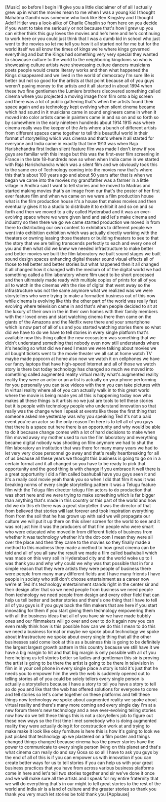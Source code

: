 
[Music]
so before I begin I&#39;ll give you a little
disclaimer of of all I actually grew up
in what the movies mean to me when I was
a young kid I thought Mahatma Gandhi was
someone who look like Ben Kingsley and I
thought Adolf Hitler was a look-alike of
Charlie Chaplin so from here on you
decide if you want to take me seriously
or not because that&#39;s how I grew up you
can either think this guy loves the
movies and he&#39;s here and he&#39;s continuing
to work here or you could just think
that I was a dumb kid in school who just
went to the movies so let me tell you
how it all started not for me but for
the world itself we all know the times
of kings we&#39;re where kings governed
everything and but the Kings had
something very very special they wanted
to showcase culture to the world to the
neighboring kingdoms so who is
showcasing culture artists were
showcasing culture dancers musicians
poets people would create literary works
and then what happened the Kings
disappeared and we lived in the world of
democracy I&#39;m sure life is better but
not so good for the artists at that
point because all of you guys weren&#39;t
paying money to the artists and it all
started in about 1894 when these two
fine gentlemen the Lumiere brothers
discovered something called cinema where
you projected a moving image from film
onto a big screen and there was a lot of
public gathering that&#39;s when the artists
found their space again and as
technology kept evolving when silent
cinema became which had sound in it
musicians came in sound engineers came
in when it moved into color artists came
in painters came in and so on and so
forth so by somewhere in the early
nineteen hundreds about 1914 1915 was
where cinema really was the keeper of
the Arts where a bunch of different
artists from different spaces came
together to tell this beautiful world in
their format of storytelling which was
cinema and that&#39;s where it all started
for everyone and India came in exactly
that time 1913 was when Raja
Harishchandra
first Indian silent feature film was
made I don&#39;t know if you guys are
familiar with this image but this was
the first-ever film screening in France
in the late 18-hundreds now so when when
India came in we started with Raja
Harishchandra which was a silent film
and we obviously took this to the same
ero of Technology coming into the movies
now that&#39;s where this that&#39;s about 100
years ago and about 50 years after that
is when we began we came into the movies
my grandfather was a farmer in a little
village in Andhra said I want to tell
stories and he moved to Madras and
started making movies that&#39;s an image
from our that&#39;s the poster of her first
ever feature film and when we came on we
were a film production house what is the
film production house it&#39;s a house that
makes movies and then eventually gives
it to a studio to distribute it to
exhibit it and so on and so forth and
then we moved to a city called Hyderabad
and it was an ever-evolving space where
we were given land and said let&#39;s make
cinema and industry so then there we go
we came started production we moved in
from there to distributing our own
content to exhibitors to different
people we went into exhibition
exhibition which was actually directly
working with the theaters or owning
leasing those theaters or building
theaters to see to that the story that
we are telling transcends perfectly to
each and every one of you and then what
did we knew we needed infrastructure to
make better and better movies we built
the film laboratory we built sound
stages we built sound design spaces
enhancing digital theater sound visual
effects all of those to tell better and
better stories but what happened then it
all changed it all changed how it
changed with the medium of of the
digital world we had something called a
film laboratory where film used to be
short processed and then ultimately made
ready with multiple copies of prints for
all of you all to watch in the cinemas
with the rise of digital that went away
so the infrastructure was not the same
anymore
what we realized was we were
storytellers who were trying to make a
formatted business out of this
now while cinema is evolving like this
the other part of the world was really
fast evolving where television came in
and that&#39;s when people decided to sit at
the luxury of their own in the in their
own homes with their family members with
their loved ones and start watching
cinema there then came on the giants of
the Amazons and the Netflix were there
and your smartphone which is now part of
all of us and you started watching
stories there so what did we have to do
we have to tell stories in every single
platform that&#39;s available now this thing
called the new ecosystem was something
that we didn&#39;t understand something that
nobody even now still understands where
it&#39;s heading so what did we need I mean
we were talking about movies we all
bought tickets went to the movie theater
we all sat at home watch TV maybe made
popcorn at home also now we watch it on
cellphones we have our fancy laptops
that have high-speed Internet and all of
those we watch story is there but today
technology has changed so much we moved
into something called augmented reality
virtual reality what&#39;s augmented reality
reality they were an actor or an artist
is actually on your phone performing for
you personally you can take videos with
them you can take pictures with in
virtual reality where all of you can
actually walk in to this great world
where the movie is being made yes all
this is happening today
now who makes all these things is it
artists no we just are tools to tell
these stories but it is people with
technology people who understand
innovation so that really was the change
when I speak at events like these the
first thing that someone asked me
yesterday was why you speaking Ted it&#39;s
not a paid event you&#39;re an actor so the
only reason I&#39;m here is to tell all of
you guys that there is a space out here
there is an opportunity and why would be
able to do it because change comes with
a lot of hard decisions to make when
film moved away my mother used to run
the film laboratory and everything
became digital nobody was shooting on
film anymore we had to shut the film
laboratory an institution that was there
for many many years
we had to let very very close personnel
go away and that&#39;s really heartbreaking
for all of us because all these years we
thought this business is going to go on
in a certain format and it all changed
so you have to be ready to pick that
opportunity and the good thing is with
change if you embrace it well there is a
great opportunity I did a film called
baahubali have you guys seen it
and it&#39;s a really cool movie yeah thank
you so when I did that film it was it
was breaking norms of every single
storytelling pattern it was a Telugu
feature film with the Telugu film
director telugu film actors to do
production that was short here and we
were trying to make something which is
far bigger than anything that&#39;s made in
this country or this part of the world
and how did we do this
eh there was a great storyteller it was
the director of that from believed that
stories will last forever and took
inspiration everything from from the
soil that he has grown up with said we
will propagate our culture we will put
it up there on this silver screen for
the world to see and it was not just him
it was the producers of that film people
who were smart who were educated who
moved in from different fields of
business from whether it was technology
whether it&#39;s the dot-com I mean they
were all over the place and then they
came to the movies so they finally made
a method to this madness
they made a method to how great cinema
can be told and all of you all saw the
result we made a film called baahubali
which was made on this very soil in
Hyderabad city and the world woke up to
I was thank you
and why why could we why was that
possible that in for a simple reason
that they were artists they were people
of business there were people from many
many different fields and I have many
friends I have people in society who
still don&#39;t choose entertainment as a
career now we&#39;re at Ted it&#39;s technology
entertainment stands right in the center
sir and their design after that so we
need people from business we need people
from technology we need people from
design and every other field that can
help us tell better and better stories
and there&#39;s one thing that I have to
tell all of you guys is if you guys back
the film makers that are here if you
start innovating for them if you start
giving them technology empowering them
with all the business ideas that all of
you have sir we have made bubbly ones
and our filmmakers will go over and over
to do it again
now you can even really think how is
this possible
how can we do this I mean to do this we
need a business format or maybe we spoke
about technology we spoke about
infrastructure we spoke about every
single thing that all the other
businesses said come look at this as a
business this is going to be definitely
the largest largest growth pattern in
this country because we still have it we
have a big margin to hit and that big
margin is only possible with all of you
here helping us tell stories better so
ladies and gentleman this sir is proving
the artist is going to be there the
artist is going to be there in
television in film in in your cell phone
in every single place a story is told
it&#39;s just that he needs you to empower
him the web the web is suddenly opened
out to telling stories all of you could
be solely tellers every single person is
actually a storytellers because I have a
story to tell you have a story to tell
so do you and like that the web has
offered solutions for everyone to come
and tell stories
so let&#39;s come together on these
platforms and tell these things now
technology we spoke about augmented
reality we spoke about virtual reality
and there&#39;s many more coming and every
single day I&#39;m at a new forum there&#39;s
new technology and a new ever-evolving
telling stories now how do we tell these
things this is not a storytellers job to
figure out these new ways so the first
time I met somebody who is doing
augmented reality they were actually
doing it for construction work at and
trying to make make it look like okay
furniture is here this is how it&#39;s going
to look we just picked that technology
up we plastered on a film poster and
things changed things changed because
cinema has the power stories have the
power to communicate to every single
person living on this planet and that&#39;s
what cinema can really do and say Gosa
so so all I have to ask you guys by the
end of all of this is if you can empower
us with innovation if you can create
better ways for us to tell stories if
you can help us with your great business
practices that you have from across
various business platforms come in here
and let&#39;s tell two stories together and
sir we&#39;ve done it once and we will make
sure all the artists and I speak for my
entire fraternity that we will do
everything that&#39;s in our might to tell
great stories to the rest of the world
and India sir is a land of culture and
the greater stories so thank you thank
you very much let stories be told thank
you
[Applause]
